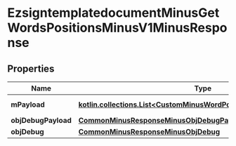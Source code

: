 
# EzsigntemplatedocumentMinusGetWordsPositionsMinusV1MinusResponse

## Properties
Name | Type | Description | Notes
------------ | ------------- | ------------- | -------------
**mPayload** | [**kotlin.collections.List&lt;CustomMinusWordPositionWordMinusResponse&gt;**](CustomMinusWordPositionWordMinusResponse.md) | Payload for POST /1/object/ezsigntemplatedocument/{pkiEzsigntemplatedocumentID}/getWordsPositions | 
**objDebugPayload** | [**CommonMinusResponseMinusObjDebugPayload**](CommonMinusResponseMinusObjDebugPayload.md) |  |  [optional]
**objDebug** | [**CommonMinusResponseMinusObjDebug**](CommonMinusResponseMinusObjDebug.md) |  |  [optional]



